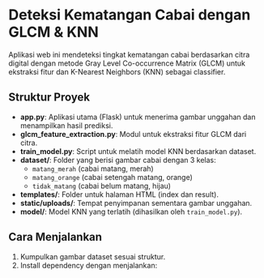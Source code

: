 # Deteksi Kematangan Cabai dengan GLCM & KNN

Aplikasi web ini mendeteksi tingkat kematangan cabai berdasarkan citra digital dengan metode Gray Level Co-occurrence Matrix (GLCM) untuk ekstraksi fitur dan K-Nearest Neighbors (KNN) sebagai classifier.

## Struktur Proyek

- **app.py**: Aplikasi utama (Flask) untuk menerima gambar unggahan dan menampilkan hasil prediksi.
- **glcm_feature_extraction.py**: Modul untuk ekstraksi fitur GLCM dari citra.
- **train_model.py**: Script untuk melatih model KNN berdasarkan dataset.
- **dataset/**: Folder yang berisi gambar cabai dengan 3 kelas: 
  - `matang_merah` (cabai matang, merah)
  - `matang_orange` (cabai setengah matang, orange)
  - `tidak_matang` (cabai belum matang, hijau)
- **templates/**: Folder untuk halaman HTML (index dan result).
- **static/uploads/**: Tempat penyimpanan sementara gambar unggahan.
- **model/**: Model KNN yang terlatih (dihasilkan oleh `train_model.py`).

## Cara Menjalankan

1. Kumpulkan gambar dataset sesuai struktur.
2. Install dependency dengan menjalankan:
